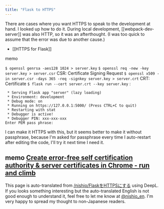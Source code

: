 ```yaml
---
title: "Flask to HTTPS"
---
```


There are cases where you want HTTPS to speak to the development at hand.
I looked up how to do it.
During local development, [[webpack-dev-server]] was also HTTP, so it was an afterthought.
(I was too quick to assume that the error was due to another cause.)
- [[HTTPS for Flask]]

memo

`$ openssl genrsa -aes128 1024 > server.key`
`$ openssl req -new -key server.key > server.csr`
CSR: Certificate Signing Request
`$ openssl x509 -in server.csr -days 365 -req -signkey server.key > server.crt`
CRT: Certificate
`$ flask run --cert server.crt --key server.key`
: 

```
 * Serving Flask app "server" (lazy loading)
 * Environment: development
 * Debug mode: on
 * Running on https://127.0.0.1:5000/ (Press CTRL+C to quit)
 * Restarting with stat
 * Debugger is active!
 * Debugger PIN: xxx-xxx-xxx
Enter PEM pass phrase:
```

I can make it HTTPS with this, but it seems better to make it without passphrase, because I'm asked for passphrase every time I auto-restart after editing the code, I'll try it next time I need it.

memo
[Create error-free self certification authority & server certificates in Chrome - run and climb](https://blog.liclab.com/2018-02-07/celf-signed-certificate/)
---
This page is auto-translated from [/nishio/FlaskをHTTPSにする](https://scrapbox.io/nishio/FlaskをHTTPSにする) using DeepL. If you looks something interesting but the auto-translated English is not good enough to understand it, feel free to let me know at [@nishio_en](https://twitter.com/nishio_en). I'm very happy to spread my thought to non-Japanese readers.